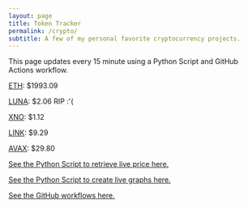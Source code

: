 ```yaml
---
layout: page
title: Token Tracker
permalink: /crypto/
subtitle: A few of my personal favorite cryptocurrency projects.
---
```


 This page updates every 15 minute using a Python Script and GitHub Actions workflow.


<!--BEGINCRYPTOINPUT-->
[ETH](https://smfxfc.github.io/crypto/eth.html): $1993.09

[LUNA](https://smfxfc.github.io/crypto/luna.html): $2.06 RIP :'(

[XNO](https://smfxfc.github.io/crypto/xno.html): $1.12

[LINK](https://smfxfc.github.io/crypto/link.html): $9.29

[AVAX](https://smfxfc.github.io/crypto/avax.html): $29.80

<!--ENDCRYPTOINPUT-->
 
 
[See the Python Script to retrieve live price here.](https://github.com/smfxfc/smfxfc.github.io/blob/master/src/get_cryptos.py)

[See the Python Script to create live graphs here.](https://github.com/smfxfc/smfxfc.github.io/blob/master/src/graph_crypto.py)

[See the GitHub workflows here.](https://github.com/smfxfc/smfxfc.github.io/blob/master/.github/workflows/)
